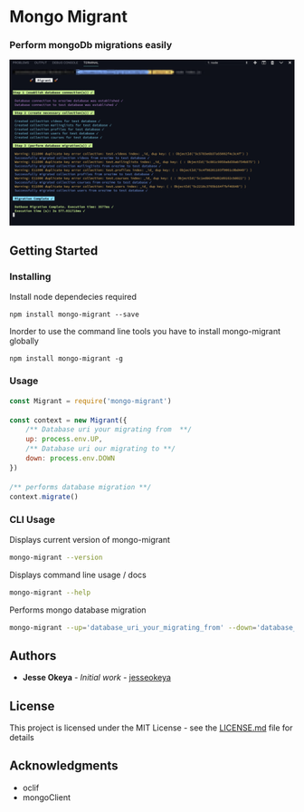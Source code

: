 # Mongo Migrant
### Perform mongoDb migrations easily


![](/images/screenshot.png)

## Getting Started

### Installing

Install node dependecies required

```
npm install mongo-migrant --save
```

Inorder to use the command line tools you have to install mongo-migrant globally

```
npm install mongo-migrant -g
```

### Usage

```js
const Migrant = require('mongo-migrant')

const context = new Migrant({
    /** Database uri your migrating from  **/
    up: process.env.UP,
    /** Database uri our migrating to **/
    down: process.env.DOWN
})

/** performs database migration **/
context.migrate()
```` 

### CLI Usage

Displays current version of mongo-migrant

```sh
mongo-migrant --version
```

Displays command line usage / docs

```sh
mongo-migrant --help
```

Performs mongo database migration

```sh
mongo-migrant --up='database_uri_your_migrating_from' --down='database_uri_your_migrating_to'
```

## Authors
* **Jesse Okeya** - *Initial work* - [jesseokeya](https://github.com/jesseokeya)

## License

This project is licensed under the MIT License - see the [LICENSE.md](LICENSE.md) file for details

## Acknowledgments
* oclif 
* mongoClient
